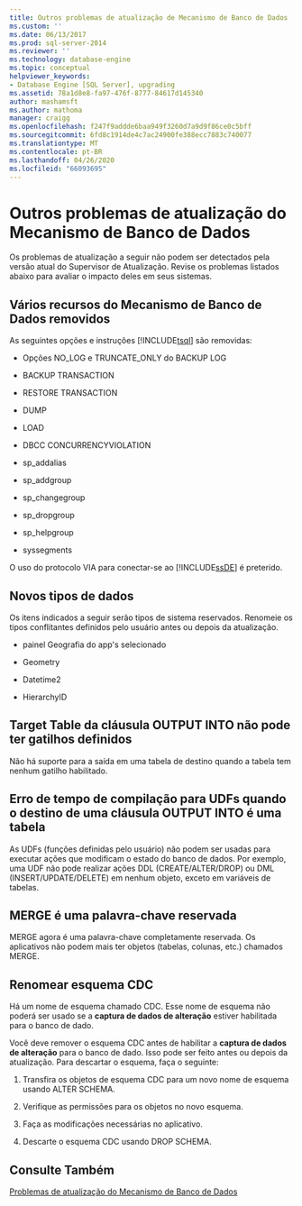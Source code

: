 ```yaml
---
title: Outros problemas de atualização de Mecanismo de Banco de Dados | Microsoft Docs
ms.custom: ''
ms.date: 06/13/2017
ms.prod: sql-server-2014
ms.reviewer: ''
ms.technology: database-engine
ms.topic: conceptual
helpviewer_keywords:
- Database Engine [SQL Server], upgrading
ms.assetid: 78a1d8e8-fa97-476f-8777-84617d145340
author: mashamsft
ms.author: mathoma
manager: craigg
ms.openlocfilehash: f247f9addde6baa949f3260d7a9d9f86ce0c5bff
ms.sourcegitcommit: 6fd8c1914de4c7ac24900fe388ecc7883c740077
ms.translationtype: MT
ms.contentlocale: pt-BR
ms.lasthandoff: 04/26/2020
ms.locfileid: "66093695"
---
```

# <a name="other-database-engine-upgrade-issues"></a>Outros problemas de atualização do Mecanismo de Banco de Dados
  Os problemas de atualização a seguir não podem ser detectados pela versão atual do Supervisor de Atualização. Revise os problemas listados abaixo para avaliar o impacto deles em seus sistemas.  
  
## <a name="multiple-database-engine-deprecated-features"></a>Vários recursos do Mecanismo de Banco de Dados removidos  
 As seguintes opções e instruções [!INCLUDE[tsql](../../includes/tsql-md.md)] são removidas:  
  
-   Opções NO_LOG e TRUNCATE_ONLY do BACKUP LOG  
  
-   BACKUP TRANSACTION  
  
-   RESTORE TRANSACTION  
  
-   DUMP  
  
-   LOAD  
  
-   DBCC CONCURRENCYVIOLATION  
  
-   sp_addalias  
  
-   sp_addgroup  
  
-   sp_changegroup  
  
-   sp_dropgroup  
  
-   sp_helpgroup  
  
-   syssegments  
  
 O uso do protocolo VIA para conectar-se ao [!INCLUDE[ssDE](../../includes/ssde-md.md)] é preterido.  
  
## <a name="new-data-types"></a>Novos tipos de dados  
 Os itens indicados a seguir serão tipos de sistema reservados. Renomeie os tipos conflitantes definidos pelo usuário antes ou depois da atualização.  
  
-   painel Geografia do app&#39;s selecionado  
  
-   Geometry  
  
-   Datetime2  
  
-   HierarchyID  
  
## <a name="target-table-of-the-output-into-clause-cannot-have-any-defined-triggers"></a>Target Table da cláusula OUTPUT INTO não pode ter gatilhos definidos  
 Não há suporte para a saída em uma tabela de destino quando a tabela tem nenhum gatilho habilitado.  
  
## <a name="compile-time-error-for-udfs-when-the-target-of-an-output-into-clause-is-a-table"></a>Erro de tempo de compilação para UDFs quando o destino de uma cláusula OUTPUT INTO é uma tabela  
 As UDFs (funções definidas pelo usuário) não podem ser usadas para executar ações que modificam o estado do banco de dados. Por exemplo, uma UDF não pode realizar ações DDL (CREATE/ALTER/DROP) ou DML (INSERT/UPDATE/DELETE) em nenhum objeto, exceto em variáveis de tabelas.  
  
## <a name="merge-is-a-reserved-keyword"></a>MERGE é uma palavra-chave reservada  
 MERGE agora é uma palavra-chave completamente reservada. Os aplicativos não podem mais ter objetos (tabelas, colunas, etc.) chamados MERGE.  
  
## <a name="rename-cdc-schema"></a>Renomear esquema CDC  
 Há um nome de esquema chamado CDC. Esse nome de esquema não poderá ser usado se a **captura de dados de alteração** estiver habilitada para o banco de dado.  
  
 Você deve remover o esquema CDC antes de habilitar a **captura de dados de alteração** para o banco de dado. Isso pode ser feito antes ou depois da atualização. Para descartar o esquema, faça o seguinte:  
  
1.  Transfira os objetos de esquema CDC para um novo nome de esquema usando ALTER SCHEMA.  
  
2.  Verifique as permissões para os objetos no novo esquema.  
  
3.  Faça as modificações necessárias no aplicativo.  
  
4.  Descarte o esquema CDC usando DROP SCHEMA.  
  
## <a name="see-also"></a>Consulte Também  
 [Problemas de atualização do Mecanismo de Banco de Dados](../../../2014/sql-server/install/database-engine-upgrade-issues.md)  
  
  

